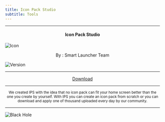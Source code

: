 ```yaml
---
title: Icon Pack Studio
subtitle: Tools
---
```

---

<h4> <p align="center"> Icon Pack Studio </p> </h4>

![Icon](https://rb.gy/upuqds)

<p align="center"> By : Smart Launcher Team </p>

![Version](https://rb.gy/atkqy8)

---

<p align ="center">
<a href="https://rb.gy/jtu6gp" class="btn btn-outline-success"> Download </a>
</p>

---

<p align="center"> <sub>
We created IPS with the idea that no icon pack can fit your home screen better than the one you create by yourself. With IPS you can create an icon pack from scratch or you can download and apply one of thousand uploaded every day by our community.
</sub> </p>

---

![Black Hole](https://rb.gy/z0dyyw)
